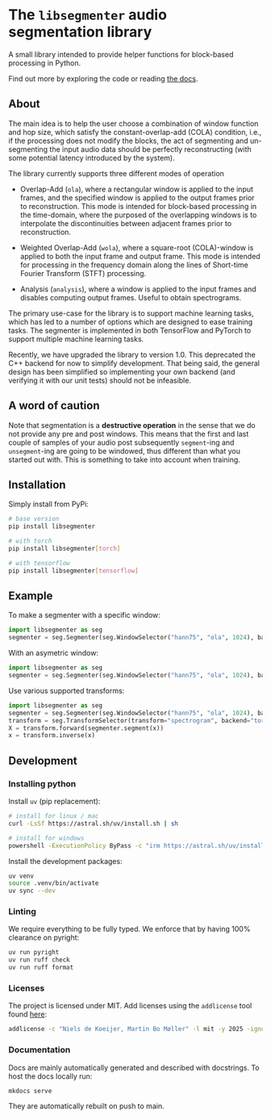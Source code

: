 # The `libsegmenter` audio segmentation library
A small library intended to provide helper functions for block-based processing 
in Python. 

Find out more by exploring the code or reading 
[the docs](https://nielsdekoeijer.github.io/libsegmenter/).

## About
The main idea is to help the user choose a combination of window function and 
hop size, which satisfy the constant-overlap-add (COLA) condition, i.e., 
if the processing does not modify the blocks, the act of segmenting and 
un-segmenting the input audio data should be perfectly reconstructing 
(with some potential latency introduced by the system).

The library currently supports three  different modes of operation

- Overlap-Add (`ola`), where a rectangular window is applied to the input 
    frames, and the specified window is applied to the output frames prior to 
    reconstruction. This mode is intended for block-based processing in the 
    time-domain, where the purposed of the overlapping windows is to 
    interpolate the discontinuities between adjacent frames prior to 
    reconstruction.

- Weighted Overlap-Add (`wola`), where a square-root (COLA)-window is applied 
    to both the input frame and output frame. This mode is intended for 
    processing in the frequency domain along the lines of Short-time Fourier 
    Transform (STFT) processing.

- Analysis (`analysis`), where a window is applied to the input frames and
    disables computing output frames. Useful to obtain spectrograms.

The primary use-case for the library is to support machine learning tasks, 
which has led to a number of options which are designed to ease training tasks.
The segmenter is implemented in both TensorFlow and PyTorch to support multiple 
machine learning tasks. 

Recently, we have upgraded the library to version 1.0. This deprecated the 
C++ backend for now to simplify development. That being said, the general design
has been simplified so implementing your own backend (and verifying it with our
unit tests) should not be infeasible.

## A word of caution
Note that segmentation is a **destructive operation** in the sense that we do not 
provide any pre and post windows. This means that the first and last couple of samples
of your audio post subsequently `segment`-ing and `unsegment`-ing are going to be 
windowed, thus different than what you started out with. 
This is something to take into account when training.

## Installation
Simply install from PyPi:
```bash
# base version
pip install libsegmenter

# with torch
pip install libsegmenter[torch]

# with tensorflow
pip install libsegmenter[tensorflow]
```

## Example
To make a segmenter with a specific window:
```python
import libsegmenter as seg
segmenter = seg.Segmenter(seg.WindowSelector("hann75", "ola", 1024), backend="torch")
```

With an asymetric window:
```python
import libsegmenter as seg
segmenter = seg.Segmenter(seg.WindowSelector("hann75", "ola", 1024), backend="torch")
```

Use various supported transforms:
```python
import libsegmenter as seg
segmenter = seg.Segmenter(seg.WindowSelector("hann75", "ola", 1024), backend="torch")
transform = seg.TransformSelector(transform="spectrogram", backend="torch")
X = transform.forward(segmenter.segment(x))
x = transform.inverse(x)
```

## Development
### Installing python
Install `uv` (pip replacement):
```bash
# install for linux / mac
curl -LsSf https://astral.sh/uv/install.sh | sh

# install for windows
powershell -ExecutionPolicy ByPass -c "irm https://astral.sh/uv/install.ps1 | iex"
```

Install the development packages:
```bash
uv venv
source .venv/bin/activate
uv sync --dev
```

### Linting
We require everything to be fully typed. We enforce that by having 100% clearance on pyright:
```bash
uv run pyright
uv run ruff check
uv run ruff format
```

### Licenses
The project is licensed under MIT.
Add licenses using the `addlicense` tool found [here](https://github.com/google/addlicense):
```bash
addlicense -c "Niels de Koeijer, Martin Bo Møller" -l mit -y 2025 -ignore *.m
```

### Documentation
Docs are mainly automatically generated and described with docstrings.
To host the docs locally run:
```bash
mkdocs serve
```
They are automatically rebuilt on push to main.
